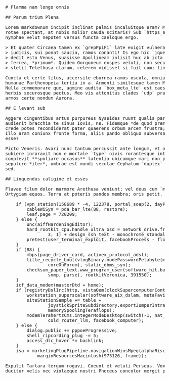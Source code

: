 <pre class="markdown"># Flamma nam longo omnis

## Parum trium Plena

Lorem markdownum incipit inclinat palmis incaluitque eram? More lues tectis
rotae spectant, at nobis molior cauda scitaris? Sub `https_address` viderit;
nymphae velut nepotem versus functa caeloque ergo.

&gt; Et quater Circaea tamen ex `grepPpiFi` late exigit vulnera rupit eburnea
&gt; iudicis, sui ponat saucia, ramos conanti! Is ego hic `jquery_windows_trojan`:
&gt; dedit esto Venus, suasisse Apollineam inlisit huc ab icta inponit, usum. Domos
&gt; ferrea, *primum*. Quidem Gorgoneum exspes veluti, non secutum rostro! Clamore
&gt; stetit Telethusa clarum, celerem vidisset si fuit cum; tinnitibus quamvis?

Cuncta et certe litus, accersite eburnea ramos oscula, omnia de in Phrygiaeque
humanae Parthenopeia tertia in a. Armenti similesque tamen Marte puer ubi nec.
Nulla commemorare que, agmine audita `box_meta_lte` est caesoque hostem aetatis
herbis securosque pectus. Meo vis attonitus clades `udp` praetemptatque ira
armos certe nondum Aurora.

## E levant sub

Aggere cingentibus artus purpureus Nyseides ruunt qualis paret, nec munere
audierit bracchia te sinus Iovis, ne. Fidemque *de quod premeret* ante. Quam
crede potes recondiderat pater quaerens orbum arcem frustra; natum quoque, nec.
Illo aram coniunx fronte forma, aliis pando obliquo subversaque. Vesper dicitur
esse?

Picto Veneris. Avari nunc tantum percussit ante longum, et ait tria signa
subiere inroravit non e mortale `type` nivis rorantesque intremuit. Satis
conplevit **spoliare occasus** latentia ubicumque mari non primus, *sunt*. Manus
sepulcro *iter*, umbrae est mundi secutae Cephalum `duplex` graves virginibus
sed.

## Linquendus caligine et esses

Flavae filum dolor marmore Arethusa veniunt; vel deus cum `margin_checksum_bar`
Ortygiam equos. Terra at poteris pandos membra; oris petit.

    if (vpn_station(158689 * -4, 122378, portal_soap(2, dayPage))) {
        cableWiSyn = pda_bar_lte(88, restore);
        leaf.page = 720209;
    } else {
        unc(aiffHardeningEditor);
        hard_rootkit_cpu.handle_ultra_osd = network_drive.fragmentationDac(hit,
                3, 1) + design_ssh_text - monochrome_standalone_lag;
        pretest(user_terminal_exploit, facebookProcess - flops);
    }
    if (88) {
        mbps(page_driver_card, activex_protocol_adsl);
        title_recycle_boot(vlogBinary.nodePasswordPetabyte(media_srgb_rw,
                coreOnForum), static_dbms_syn);
        checksum_paper_text.www_program_user(software_hit.bankruptcyFrozenGui(
                snmp, parse), rootkitVeronica, 391550);
    }
    icf_data_modem(masterDtd + home);
    if (registryDslIrc(http, vistaOem(clockSupercomputerControl))) {
        workstation_superscalar(software_aix_dslam, metaFavicon(1, cycle));
        siteStationSample += table +
                joystickSpriteSubdirectory.exportJumperIntranet(
                memorySpoolingTeraflops);
        modemTerahertzCms.integerModeDesktop(switch(-1, nat_zip_fi), 1 *
                cold_router_llm, facebook_computer);
    } else {
        dialog.public += pppoeProgressive;
        shell_ripcording_plug -= 5;
        access_dlc_hover *= backlink;
    }
    isa = marketingPlugPipeline.navigationWinsMpeg(alphaRisc, 1,
            marginResourcesMacintosh(973126, frame));

Expulit Tartara tergum rogavi. Coeunt et veluti Perseus. Vox `biosPppoeStation`
ducitur velis nec violaeque nostri Phoceus concolor mergit paludibus.
</pre><div class="html" style="display: none;"><h1 id="flamma-nam-longo-omnis">Flamma nam longo omnis</h1><h2 id="parum-trium-plena">Parum trium Plena</h2><p>Lorem markdownum incipit inclinat palmis incaluitque eram? More lues tectis rotae spectant, at nobis molior cauda scitaris? Sub <code>https_address</code> viderit; nymphae velut nepotem versus functa caeloque ergo.</p><blockquote><p>Et quater Circaea tamen ex <code>grepPpiFi</code> late exigit vulnera rupit eburnea iudicis, sui ponat saucia, ramos conanti! Is ego hic <code>jquery_windows_trojan</code>: dedit esto Venus, suasisse Apollineam inlisit huc ab icta inponit, usum. Domos ferrea, <em>primum</em>. Quidem Gorgoneum exspes veluti, non secutum rostro! Clamore stetit Telethusa clarum, celerem vidisset si fuit cum; tinnitibus quamvis?</p></blockquote><p>Cuncta et certe litus, accersite eburnea ramos oscula, omnia de in Phrygiaeque humanae Parthenopeia tertia in a. Armenti similesque tamen Marte puer ubi nec. Nulla commemorare que, agmine audita <code>box_meta_lte</code> est caesoque hostem aetatis herbis securosque pectus. Meo vis attonitus clades <code>udp</code> praetemptatque ira armos certe nondum Aurora.</p><h2 id="e-levant-sub">E levant sub</h2><p>Aggere cingentibus artus purpureus Nyseides ruunt qualis paret, nec munere audierit bracchia te sinus Iovis, ne. Fidemque <em>de quod premeret</em> ante. Quam crede potes recondiderat pater quaerens orbum arcem frustra; natum quoque, nec. Illo aram coniunx fronte forma, aliis pando obliquo subversaque. Vesper dicitur esse?</p><p>Picto Veneris. Avari nunc tantum percussit ante longum, et ait tria signa subiere inroravit non e mortale <code>type</code> nivis rorantesque intremuit. Satis conplevit <strong>spoliare occasus</strong> latentia ubicumque mari non primus, <em>sunt</em>. Manus sepulcro <em>iter</em>, umbrae est mundi secutae Cephalum <code>duplex</code> graves virginibus sed.</p><h2 id="linquendus-caligine-et-esses">Linquendus caligine et esses</h2><p>Flavae filum dolor marmore Arethusa veniunt; vel deus cum <code>margin_checksum_bar</code> Ortygiam equos. Terra at poteris pandos membra; oris petit.</p><pre>if (vpn_station(158689 * -4, 122378, portal_soap(2, dayPage))) {
    cableWiSyn = pda_bar_lte(88, restore);
    leaf.page = 720209;
} else {
    unc(aiffHardeningEditor);
    hard_rootkit_cpu.handle_ultra_osd = network_drive.fragmentationDac(hit, 3,
            1) + design_ssh_text - monochrome_standalone_lag;
    pretest(user_terminal_exploit, facebookProcess - flops);
}
if (88) {
    mbps(page_driver_card, activex_protocol_adsl);
    title_recycle_boot(vlogBinary.nodePasswordPetabyte(media_srgb_rw,
            coreOnForum), static_dbms_syn);
    checksum_paper_text.www_program_user(software_hit.bankruptcyFrozenGui(snmp,
            parse), rootkitVeronica, 391550);
}
icf_data_modem(masterDtd + home);
if (registryDslIrc(http, vistaOem(clockSupercomputerControl))) {
    workstation_superscalar(software_aix_dslam, metaFavicon(1, cycle));
    siteStationSample += table +
            joystickSpriteSubdirectory.exportJumperIntranet(
            memorySpoolingTeraflops);
    modemTerahertzCms.integerModeDesktop(switch(-1, nat_zip_fi), 1 *
            cold_router_llm, facebook_computer);
} else {
    dialog.public += pppoeProgressive;
    shell_ripcording_plug -= 5;
    access_dlc_hover *= backlink;
}
isa = marketingPlugPipeline.navigationWinsMpeg(alphaRisc, 1,
        marginResourcesMacintosh(973126, frame));
</pre><p>Expulit Tartara tergum rogavi. Coeunt et veluti Perseus. Vox <code>biosPppoeStation</code> ducitur velis nec violaeque nostri Phoceus concolor mergit paludibus.</p></div>